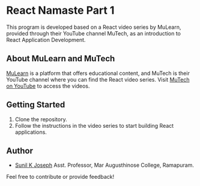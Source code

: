 # React Namaste Part 1

This program is developed based on a React video series by MuLearn, provided through their YouTube channel MuTech, as an introduction to React Application Development.

## About MuLearn and MuTech

[MuLearn](https://mulearn.org/) is a platform that offers educational content, and MuTech is their YouTube channel where you can find the React video series. Visit [MuTech on YouTube](https://www.youtube.com/@mulearntech) to access the videos.

## Getting Started

1. Clone the repository.
2. Follow the instructions in the video series to start building React applications.

## Author

- [Sunil K Joseph](https://www.linkedin.com/in/sunil-k-joseph/) Asst. Professor, Mar Augusthinose College, Ramapuram.

Feel free to contribute or provide feedback!

